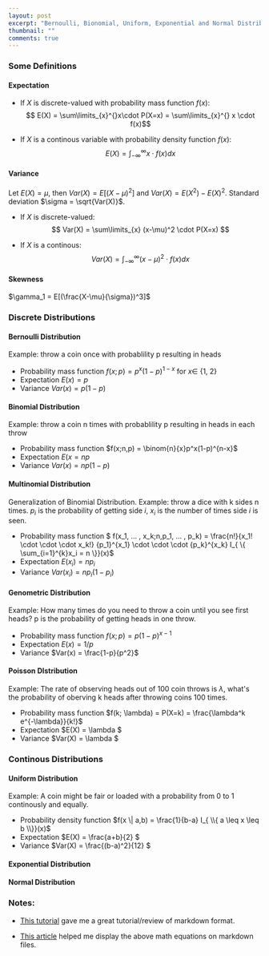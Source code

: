 ```yaml
---
layout: post
excerpt: "Bernoulli, Bionomial, Uniform, Exponential and Normal Distributions"
thumbnail: ""
comments: true
---
```


### Some Definitions

#### **Expectation**

* If $X$ is discrete-valued with probability mass function $f(x)$:  
 $$ E(X) = \sum\limits_{x}^{}x\cdot P(X=x) = \sum\limits_{x}^{} x \cdot f(x)$$

* If $X$ is a continous variable with probability density function $f(x)$:  
 $$ E(X) = \int_{-\infty}^{\infty} x \cdot f(x)dx $$


#### **Variance**
Let $E(X) = \mu$, then $Var(X) = E[(X-\mu)^2]$ and $Var(X) = E(X^2) - E(X)^2$. Standard deviation $\sigma = \sqrt{Var(X)}$. 

* If $X$ is discrete-valued:  
 $$ Var(X) = \sum\limits_{x} (x-\mu)^2 \cdot P(X=x) $$

* If $X$ is a continous:  
 $$ Var(X) = \int_{-\infty}^{\infty} (x-\mu)^2 \cdot f(x)dx $$

#### **Skewness**
$\gamma_1 = E[(\frac{X-\mu}{\sigma})^3]$ 


### Discrete Distributions

#### **Bernoulli Distribution**
 Example: throw a coin once with probablility p resulting in heads  
* Probability mass function $f(x;p) = p^x(1-p)^{1-x}$ for $x \in$ {1, 2}  
* Expectation $E(x) = p$  
* Variance $Var(x) = p(1-p)$  

#### **Binomial Distribution**
Example: throw a coin n times with probablility p resulting in heads in each throw
* Probability mass function $f(x;n,p) = \binom{n}{x}p^x(1-p)^{n-x}$
* Expectation $E(x = np$  
* Variance $Var(x) = np(1-p)$  

#### **Multinomial Distribution**
Generalization of Binomial Distribution. Example: throw a dice with k sides n times. $p_i$ is the probability of getting side $i$, $x_i$ is the number of times side $i$ is seen.  
* Probability mass function $ f(x_1, ... , x_k;n,p_1, ... , p_k) = \frac{n!}{x_1! \cdot \cdot \cdot x_k!} {p_1}^{x_1} \cdot \cdot \cdot {p_k}^{x_k} I_{ \\{ \sum_{i=1}^{k}x_i = n \\}}(x)$
* Expectation $E(x_i) = np_i$  
* Variance $Var(x_i) = np_i(1-p_i)$  


#### **Genometric Distribution**
Example: How many times do you need to throw a coin until you see first heads? p is the probability of getting heads in one throw.
* Probability mass function $f(x;p) = p(1-p)^{x-1}$
* Expectation $E(x) = 1/p$  
* Variance $Var(x) = \frac{1-p}{p^2}$ 


#### **Poisson DIstribution**
Example: The rate of observing heads out of 100 coin throws is $\lambda$, what's the probability of oberving k heads after throwing coins 100 times.  
* Probability mass function $f(k; \lambda) = P(X=k) = \frac{\lambda^k e^{-\lambda}}{k!}$
* Expectation $E(X) = \lambda $
* Variance $Var(X) = \lambda $




### Continous Distributions

#### **Uniform Distribution**  
Example: A coin might be fair or loaded with a probability from 0 to 1 continously and equally.  
* Probability density function $f(x \| a,b) = \frac{1}{b-a} I_{ \\{ a \leq x \leq b \\}}(x)$
* Expectation $E(X) = \frac{a+b}{2} $
* Variance $Var(X) = \frac{(b-a)^2}{12} $



#### **Exponential Distribution**

#### **Normal Distribution**













### Notes:

* [This tutorial](http://www.markdowntutorial.com/lesson/5/) gave me a great tutorial/review of markdown format.

* [This article](http://cwoebker.com/posts/latex-math-magic) helped me display the above math equations on markdown files.
